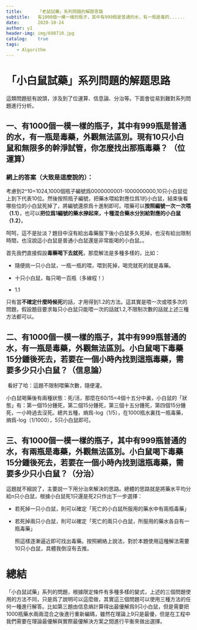 ```yaml
---
title:		「老鼠試藥」系列問題的解题思路
subtitle:	有1000個一模一樣的瓶子，其中有999瓶是普通的水，有一瓶是毒药......
date:		2020-10-24
author:	y1
header-img: img/698710.jpg
catalog:	true
tags:
    - Algorithm
---
```


# 「小白鼠試藥」系列問題的解题思路

​	這類問題挺有說頭，涉及到了位運算、信息論、分治等。下面會從易到難對系列問題進行分析。

## 一、有1000個一模一樣的瓶子，其中有999瓶是普通的水，有一瓶是毒藥，外觀無法區別。現有10只小白鼠和無限多的幹淨試管，你怎麼找出那瓶毒藥？	（位運算）

### 	網上的答案（大致是這麼說的）：

​	考慮到2^10=1024,1000個瓶子編號爲0000000001-1000000000,10只小白鼠從上到下代表10位。然後按照瓶子編號，把藥水喂給對應位爲1的小白鼠，結束後看哪些位的小白鼠死掉了，將編號還原爲十進制即可。喂藥可以**按照編號一次一次喂（1.1）**，也可以**把位爲1編號的藥水摻起來，十種混合藥水分別給對應的小白鼠（1.2）**。

​	呵呵，這不是扯淡？題目中沒有給出毒藥服下後小白鼠多久死掉，也沒有給出限制時間，也沒說這小白鼠是普通小白鼠還是非常能喝的小白鼠。。

​	首先我們直接假設**毒藥喝下去就死**，那麼解法是多種多樣的，比如：

- 隨便挑一只小白鼠，一瓶一瓶的喂，喂到死掉，喝完就死的就是毒藥。

- 十只小白鼠，每只喝一百瓶（多線程！）
- 1.1

只有當**不確定什麼時候死**的話，才用得到1.2的方法。這其實是喂一次或喂多次的問題，假設題目要求每只小白鼠只能喂一次的話就1.2,不限制次數的話就上述三種方法都可以。

## 二、有1000個一模一樣的瓶子，其中有999瓶普通的水，有一瓶是毒藥，外觀無法區別。小白鼠喝下毒藥15分鍾後死去，若要在一個小時內找到這瓶毒藥，需要多少只小白鼠？（信息論）

​	看好了哈：這題不限制喂藥次數，隨便灌。

​	小白鼠喝藥後有兩種狀態：死/活，那麼在60/15=4個十五分中裏，小白鼠的「狀態」有：第一個15分鍾死，第二個15分鍾死，第三個十五分鍾死，第四個15分鍾死，一小時過去沒死。總共五種，熵爲-log（1/5），在1000瓶水裏找一瓶毒藥，熵爲-log（1/1000），5只小白鼠即可。

## 三、有1000個一模一樣的瓶子，其中有999瓶普通的水，有兩瓶是毒藥，外觀無法區別。小白鼠喝下毒藥15分鍾後死去，若要在一個小時內找到這瓶毒藥，需要多少只小白鼠？（分治）

​	這題就不細說了，主要說一下用分治來解決的思路。總體的思路就是將藥水平均分給n只小白鼠，根據小白鼠死1只還是死2只作出下一步選擇：

- ​	若死掉一只小白鼠，則可以確定「死亡的小白鼠所服用的藥水中有兩瓶毒藥」

- ​	若死掉兩只小白鼠，則可以確定「死亡的兩只小白鼠，所服用的藥水各自有一瓶毒藥」

  照這樣逐漸逼近即可找出毒藥。按照網絡上說法，對於本題使用這種解法需要10只小白鼠，具體我倒沒有去推。

# 總結

​	「小白鼠試藥」系列的問題，根據限定條件有多種多樣的變式，上述的三個問題使用的方法不同，只是爲了說明可以這麼做，其實這三個問題可以使用三種方法的任何一種進行解答。比如第三題由信息熵計算得出最優解爲9只小白鼠，但是需要把1000瓶藥水兩兩混合之後進行重新編碼，雖然在理論上9只是最優，但是在工程中我們需要在理論最優解與實際最優解決方案之間進行平衡來做出選擇。
